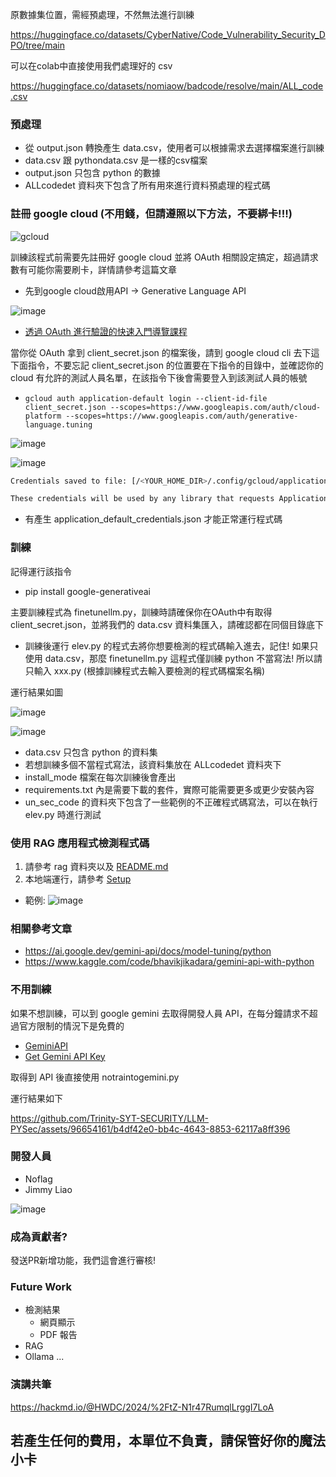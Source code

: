 原數據集位置，需經預處理，不然無法進行訓練

https://huggingface.co/datasets/CyberNative/Code_Vulnerability_Security_DPO/tree/main

可以在colab中直接使用我們處理好的 csv

https://huggingface.co/datasets/nomiaow/badcode/resolve/main/ALL_code.csv

### 預處理
+ 從 output.json 轉換產生 data.csv，使用者可以根據需求去選擇檔案進行訓練
+ data.csv 跟 pythondata.csv 是一樣的csv檔案
+ output.json 只包含 python 的數據
+ ALLcodedet 資料夾下包含了所有用來進行資料預處理的程式碼

### 註冊 google cloud (不用錢，但請遵照以下方法，不要綁卡!!!)

![gcloud](https://github.com/user-attachments/assets/9b79fc04-0c99-465f-b921-c3dc78ad286a)


訓練該程式前需要先註冊好 google cloud 並將 OAuth 相關設定搞定，超過請求數有可能你需要刷卡，詳情請參考這篇文章
+ 先到google cloud啟用API -> Generative Language API

![image](https://github.com/user-attachments/assets/e0745c09-eb8f-423d-a2ce-a7d00c9629cc)

+ [透過 OAuth 進行驗證的快速入門導覽課程](https://ai.google.dev/gemini-api/docs/oauth)

當你從 OAuth 拿到 client_secret.json 的檔案後，請到 google cloud cli 去下這下面指令，不要忘記 client_secret.json 的位置要在下指令的目錄中，並確認你的 cloud 有允許的測試人員名單，在該指令下後會需要登入到該測試人員的帳號
+ `gcloud auth application-default login --client-id-file client_secret.json --scopes=https://www.googleapis.com/auth/cloud-platform --scopes=https://www.googleapis.com/auth/generative-language.tuning`

![image](https://github.com/Trinity-SYT-SECURITY/LLM-PYSec/assets/96654161/24d3be84-dc33-43fd-a7e2-c9f5839d6432)

![image](https://github.com/Trinity-SYT-SECURITY/LLM-PYSec/assets/96654161/49f95989-fb74-4a2c-aa9d-cee619506a06)

```bash
Credentials saved to file: [/<YOUR_HOME_DIR>/.config/gcloud/application_default_credentials.json]

These credentials will be used by any library that requests Application Default Credentials (ADC).
```
+ 有產生 application_default_credentials.json 才能正常運行程式碼

### 訓練

記得運行該指令
+ pip install google-generativeai

主要訓練程式為 finetunellm.py，訓練時請確保你在OAuth中有取得 client_secret.json，並將我們的 data.csv 資料集匯入，請確認都在同個目錄底下 

+ 訓練後運行 elev.py 的程式去將你想要檢測的程式碼輸入進去，記住! 如果只使用 data.csv，那麼 finetunellm.py 這程式僅訓練 python 不當寫法! 所以請只輸入 xxx.py (根據訓練程式去輸入要檢測的程式碼檔案名稱)

運行結果如圖

![image](https://github.com/Trinity-SYT-SECURITY/LLM-PYSec/assets/96654161/070358ea-910c-4023-b971-94d0146b212a)

![image](https://github.com/Trinity-SYT-SECURITY/LLM-PYSec/assets/96654161/bb430650-dc3c-45da-a496-dae9e4845fa3)

+ data.csv 只包含 python 的資料集
+ 若想訓練多個不當程式寫法，該資料集放在 ALLcodedet 資料夾下
+ install_mode 檔案在每次訓練後會產出
+ requirements.txt 內是需要下載的套件，實際可能需要更多或更少安裝內容
+ un_sec_code 的資料夾下包含了一些範例的不正確程式碼寫法，可以在執行 elev.py 時進行測試


### 使用 RAG 應用程式檢測程式碼
1. 請參考 rag 資料夾以及 [README.md](./rag/README.md)
2. 本地端運行，請參考 [Setup](./rag/docs/setup.md)

- 範例:
![image](./rag/demo.gif)


### 相關參考文章
+ https://ai.google.dev/gemini-api/docs/model-tuning/python
+ https://www.kaggle.com/code/bhavikjikadara/gemini-api-with-python

### 不用訓練
如果不想訓練，可以到 google gemini 去取得開發人員 API，在每分鐘請求不超過官方限制的情況下是免費的
+ [GeminiAPI](https://ai.google.dev/gemini-api?gad_source=1&gclid=Cj0KCQjwsPCyBhD4ARIsAPaaRf0hB9zSvwr530f4nt47I5Vr8wfllZyFwQIqlppBKxtoMRwB7iY9lEgaAoo0EALw_wcB&hl=zh-tw)
+ [Get Gemini API Key](https://aistudio.google.com/app/apikey)

取得到 API 後直接使用 notraintogemini.py

運行結果如下

https://github.com/Trinity-SYT-SECURITY/LLM-PYSec/assets/96654161/b4df42e0-bb4c-4643-8853-62117a8ff396

### 開發人員
+ Noflag
+ Jimmy Liao

![image](https://github.com/user-attachments/assets/c85edf1c-f8d0-4bc2-8e6a-5792096217d5)


### 成為貢獻者?
發送PR新增功能，我們這會進行審核!

### Future Work
+ 檢測結果
  + 網頁顯示
  + PDF 報告
+ RAG
+ Ollama
...

### 演講共筆

https://hackmd.io/@HWDC/2024/%2FtZ-N1r47RumqlLrggI7LoA


## 若產生任何的費用，本單位不負責，請保管好你的魔法小卡
